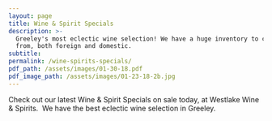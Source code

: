 ```yaml
---
layout: page
title: Wine & Spirit Specials
description: >-
  Greeley's most eclectic wine selection! We have a huge inventory to choose
  from, both foreign and domestic.
subtitle:
permalink: /wine-spirits-specials/
pdf_path: /assets/images/01-30-18.pdf
pdf_image_path: /assets/images/01-23-18-2b.jpg
---
```



Check out our latest Wine & Spirit Specials on sale today, at Westlake Wine & Spirits.  We have the best eclectic wine selection in Greeley.